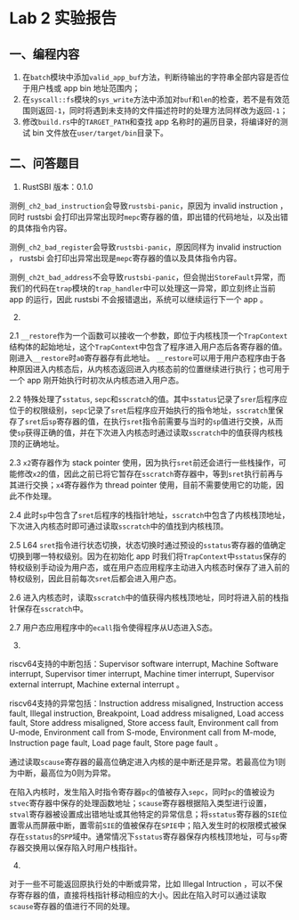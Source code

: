 # Lab 2 实验报告

## 一、编程内容

1. 在`batch`模块中添加`valid_app_buf`方法，判断待输出的字符串全部内容是否位于用户栈或 app bin 地址范围内；
2. 在`syscall::fs`模块的`sys_write`方法中添加对`buf`和`len`的检查，若不是有效范围则返回`-1`，同时将遇到未支持的文件描述符时的处理方法同样改为返回`-1`；
3. 修改`build.rs`中的`TARGET_PATH`和查找 app 名称时的遍历目录，将编译好的测试 bin 文件放在`user/target/bin`目录下。


## 二、问答题目

1. RustSBI 版本：0.1.0

测例`_ch2_bad_instruction`会导致`rustsbi-panic`，原因为 invalid instruction ，同时 rustsbi 会打印出异常出现时`mepc`寄存器的值，即出错的代码地址，以及出错的具体指令内容。

测例`_ch2_bad_register`会导致`rustsbi-panic`，原因同样为 invalid instruction ， rustsbi 会打印出异常出现是`mepc`寄存器的值以及具体指令内容。

测例`_ch2t_bad_address`不会导致`rustsbi-panic`，但会抛出`StoreFault`异常，而我们的代码在`trap`模块的`trap_handler`中可以处理这一异常，即立刻终止当前 app 的运行，因此 rustsbi 不会报错退出，系统可以继续运行下一个 app 。


2.

2.1 
`__restore`作为一个函数可以接收一个参数，即位于内核栈顶一个`TrapContext`结构体的起始地址，这个`TrapContext`中包含了程序进入用户态后各寄存器的值。刚进入`__restore`时`a0`寄存器存有此地址。
`__restore`可以用于用户态程序由于各种原因进入内核态后，从内核态返回进入内核态前的位置继续进行执行；也可用于一个 app 刚开始执行时初次从内核态进入用户态。

2.2 特殊处理了`sstatus`, `sepc`和`sscratch`的值。其中`sstatus`记录了`srer`后程序应位于的权限级别，`sepc`记录了`sret`后程序应开始执行的指令地址，`sscratch`里保存了`sret`后`sp`寄存器的值，在执行`sret`指令前需要与当时的`sp`值进行交换，从而使`sp`获得正确的值，并在下次进入内核态时通过读取`sscratch`中的值获得内核栈顶的正确地址。

2.3 `x2`寄存器作为 stack pointer 使用，因为执行`sret`前还会进行一些栈操作，可能修改`x2`的值，因此之前已将它暂存在`sscratch`寄存器中，等到`sret`执行前再与其进行交换；`x4`寄存器作为 thread pointer 使用，目前不需要使用它的功能，因此不作处理。

2.4 此时`sp`中包含了`sret`后程序的栈指针地址，`sscratch`中包含了内核栈顶地址，下次进入内核态时即可通过读取`sscratch`中的值找到内核栈顶。

2.5 L64 `sret`指令进行状态切换，状态切换时通过预设的`sstatus`寄存器的值确定切换到哪一特权级别。因为在初始化 app 时我们将`TrapContext`中`sstatus`保存的特权级别手动设为用户态，或在用户态应用程序主动进入内核态时保存了进入前的特权级别，因此目前每次`sret`后都会进入用户态。

2.6 进入内核态时，读取`sscratch`中的值获得内核栈顶地址，同时将进入前的栈指针保存在`sscratch`中。

2.7 用户态应用程序中的`ecall`指令使得程序从U态进入S态。


3.
riscv64支持的中断包括：Supervisor software interrupt, Machine Software interrupt, Supervisor timer interrupt, Machine timer interrupt, Supervisor external interrupt, Machine external interrupt 。

riscv64支持的异常包括：Instruction address misaligned, Instruction access fault, Illegal instruction, Breakpoint, Load address misaligned, Load access fault, Store address misaligned, Store access fault, Environment call from U-mode, Environment call from S-mode, Environment call from M-mode, Instruction page fault, Load page fault, Store page fault 。

通过读取`scause`寄存器的最高位确定进入内核的是中断还是异常。若最高位为1则为中断，最高位为0则为异常。

在陷入内核时，发生陷入时指令寄存器`pc`的值被存入`sepc`，同时`pc`的值被设为`stvec`寄存器中保存的处理函数地址；`scause`寄存器根据陷入类型进行设置，`stval`寄存器被设置成出错地址或其他特定的异常信息；将`sstatus`寄存器的`SIE`位置零从而屏蔽中断，置零前`SIE`的值被保存在`SPIE`中；陷入发生时的权限模式被保存在`sstatus`的`SPP`域中。通常情况下`sstatus`寄存器保存内核栈顶地址，可与`sp`寄存器交换用以保存陷入时用户栈指针。


4.
对于一些不可能返回原执行处的中断或异常，比如 Illegal Intruction ，可以不保存寄存器的值，直接将栈指针移动相应的大小。因此在陷入时可以通过读取`scause`寄存器的值进行不同的处理。

